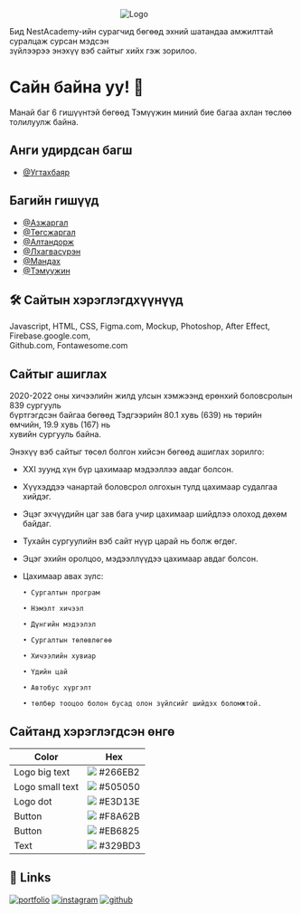 
&emsp;&emsp;&emsp;&emsp;&emsp;&emsp;&emsp;&emsp;&emsp;&emsp;&emsp;&emsp;&emsp;&emsp;![Logo](https://dc594.4shared.com/img/wKF8LEWTiq/s24/1818a6ed7e8/Logo?async&rand=0.7413689950990106)

Бид NestAcademy-ийн сурагчид бөгөөд эхний шатандаа амжилттай суралцаж сурсан мэдсэн 
<br>зүйлээрээ энэхүү вэб сайтыг хийх гэж зорилоо.



 # Сайн байна уу! 👋
Манай баг 6 гишүүнтэй бөгөөд Тэмүүжин миний бие багаа ахлан төслөө толилуулж байна.


## Анги удирдсан багш

- [@Угтахбаяр](https://github.com/Ugtakh)


## Багийн гишүүд

- [@Азжаргал](https://github.com/AzjargalB)
- [@Төгсжаргал](https://github.com/tugsoz)
- [@Алтандорж](https://github.com/)
- [@Лхагвасүрэн](https://github.com/lhgsuren)
- [@Мандах](https://github.com/Mandakh0114)
- [@Тэмүүжин](https://github.com/temuujin2)


## 🛠 Сайтын хэрэглэгдхүүнүүд
Javascript, HTML, CSS, Figma.com, Mockup, Photoshop, After Effect, Firebase.google.com, 
<br>Github.com, Fontawesome.com


## Сайтыг ашиглах

2020-2022 оны хичээлийн жилд улсын хэмжээнд ерөнхий боловсролын 839 сургууль
<br>бүртгэгдсэн байгаа бөгөөд Тэдгээрийн 80.1 хувь (639) нь төрийн өмчийн, 19.9 хувь (167)
нь <br>хувийн сургууль байна. 

Энэхүү вэб сайтыг төсөл болгон хийсэн бөгөөд ашиглах зорилго:

- XXI зуунд хүн бүр цахимаар мэдээллээ авдаг болсон.
- Хүүхэддээ чанартай боловсрол олгохын тулд цахимаар судалгаа хийдэг.
- Эцэг эхчүүдийн цаг зав бага учир цахимаар шийдлээ олоход дөхөм байдаг.
- Тухайн сургуулийн вэб сайт нүүр царай нь болж өгдөг.
- Эцэг эхийн оролцоо, мэдээллүүдээ цахимаар авдаг болсон.
- Цахимаар авах зүлс: 

      • Сургалтын програм
      
      • Нэмэлт хичээл
      
      • Дүнгийн мэдээлэл
  
      • Сургалтын төлөвлөгөө 
  
      • Хичээлийн хувиар
      
      • Үдийн цай
  
      • Автобус хүргэлт 
  
      • төлбөр тооцоо болон бусад олон зүйлсийг шийдэх боломжтой.



## Сайтанд хэрэглэгдсэн өнгө

| Color             | Hex                                                                |
| ----------------- | ------------------------------------------------------------------ |
| Logo big text | ![]([https://via.placeholder.com/10/266EB2?text=+](https://firebasestorage.googleapis.com/v0/b/chat-app-f5f1d.appspot.com/o/266EB2.png?alt=media&token=96f58523-c73a-420a-9100-678f10842307)) #266EB2 |
| Logo small text | ![]([https://via.placeholder.com/10/505050?text=+](https://firebasestorage.googleapis.com/v0/b/chat-app-f5f1d.appspot.com/o/505050.png?alt=media&token=ff003789-0595-4d9a-a76d-befcf6633f04)) #505050 |
| Logo dot | ![]([https://via.placeholder.com/10/E3D13E?text=+](https://firebasestorage.googleapis.com/v0/b/chat-app-f5f1d.appspot.com/o/E3D13E.png?alt=media&token=f44de030-060c-4ee7-9a26-510fc9edeabe)) #E3D13E |
| Button | ![]([https://via.placeholder.com/10/F8A62B?text=+](https://firebasestorage.googleapis.com/v0/b/chat-app-f5f1d.appspot.com/o/F8A62B.png?alt=media&token=6e7b1752-9d0f-40c1-a66b-512a2ae49e81)) #F8A62B |
| Button | ![]([https://via.placeholder.com/10/EB6825?text=+](https://firebasestorage.googleapis.com/v0/b/chat-app-f5f1d.appspot.com/o/EB6825.png?alt=media&token=0e3659d4-26a8-4caf-a247-9a9deb047f27)) #EB6825 |
| Text | ![]([https://via.placeholder.com/10/329BD3?text=+](https://firebasestorage.googleapis.com/v0/b/chat-app-f5f1d.appspot.com/o/329BD3.png?alt=media&token=9165072a-49d2-4e48-afdc-74cd7737d31b)) #329BD3 |







## 🔗 Links
[![portfolio](https://img.shields.io/badge/my_portfolio-000?style=for-the-badge&logo=ko-fi&logoColor=white)](http://leap-1.live//)
[![instagram](https://img.shields.io/badge/instagram-0A66C2?style=for-the-badge&logo=instagram&logoColor=white)](https://www.instagram.com/sobri_sb2/)
[![github](https://img.shields.io/badge/github-1DA1F2?style=for-the-badge&logo=github&logoColor=white)](https://github.com/temuujin2/)

